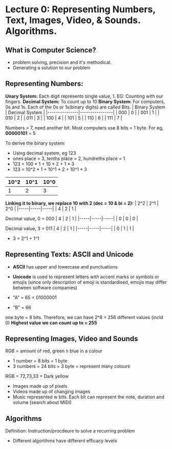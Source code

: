 # Lecture 0: Representing Numbers, Text, Images, Video, & Sounds. Algorithms.

## What is Computer Science?
- problem solving, precision and it's methodical.
- Generating a solution to our problem

## Representing Numbers:
__Unary System:__ Each digit represents single value, 1. EG: Counting with our fingers.
__Decimal System:__ To count up to 10
__Binary System:__ For computers, 0s and 1s. Each of the 0s or 1s(binary digits) are called Bits. 
| Binary System | Decimal System |
|---------------|----------------|
|   000         |   0            |
|   001         |   1            |
|   010         |   2            |
|   011         |   3            |
|   100         |   4            |
|   101         |   5            |
|   110         |   6            |
|   111         |   7            |

Numbers > 7, need another bit. Most computers use 8 bits = 1 byte. For eg, __00000101__ = 5

To derive the binary system: 
- Using decimal system, eg 123
- ones place = 3, tenths place = 2, hundreths place = 1
- 123 = 100 * 1 + 10 * 2 + 1 * 3
- 123 = 10^2 * 1 + 10^1 * 2 + 10^1 * 3

| 10^2 | 10^1 | 10^0 |
|------|------|------|
|   1  |   2  |   3  |

__Linking it to binary, we replace 10 with 2 (dec = 10 & bi = 2):__
| 2^2 | 2^1 | 2^0 |
|-----|-----|-----|
|  4  |  2  |  1  |

Decimal value, 0 = 000
|  4  |  2  |  1  |
|-----|-----|-----|
|  0  |  0  |  0  |

Decimal value, 3 = 011
|  4  |  2  |  1  |
|-----|-----|-----|
|  0  |  1  |  1  |
- 3 = 2^1 + 1^1

## Representing Texts: ASCII and Unicode
- __ASCII__ has upper and lowercase and punctuations
- __Unicode__ is used to represent letters with accent marks or symbols or emojis (since only description of emoji is standardised, emojis may differ between software companies)

- "A" = 65 = 01000001
- "B" = 66

one byte = 8 bits. Therefore, we can have 2^8 = 256 different values (incld 0)
__Highest value we can count up to = 255__

## Representing Images, Video and Sounds
RGB = amount of red, green n blue in a colour
- 1 number = 8 bits = 1 byte
- 3 numbers = 24 bits = 3 byte = represent many colours

RGB = 72,73,33 = Dark yellow

- Images made up of pixels
- Videos made up of changing images
- Music represented w bits. Each bit can represent the note, duration and volume (search about MIDI)

## Algorithms
Definition: Instruction/procdeure to solve a recurring problem
- Different algortihms have different efficacy levels